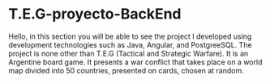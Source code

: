# T.E.G-proyecto-BackEnd
Hello, in this section you will be able to see the project I developed using development technologies such as Java, Angular, and PostgreeSQL. The project is none other than T.E.G (Tactical and Strategic Warfare). It is an Argentine board game. It presents a war conflict that takes place on a world map divided into 50 countries, presented on cards, chosen at random.

